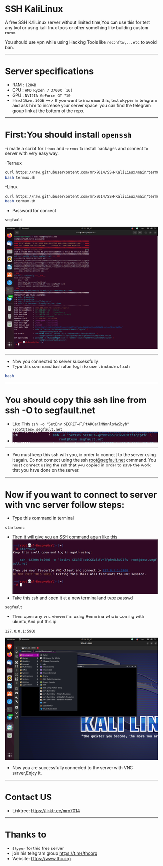 # SSH KaliLinux
A free SSH KaliLinux server without limited time,You can use this for test any tool or using kali linux tools or other something like building custom roms.

You should use vpn while using Hacking Tools like `reconftw,...etc` to avoid ban.
_________________________________________________
# Server specifications
- RAM : `128GB`
- CPU : `AMD Ryzen 7 3700X (16)`
- GPU : `NVIDIA GeForce GT 710`
- Hard Size : `16GB` -->> If you want to increase this, text skyper in telegram and ask him to increase your server space, you can find the telegram group link at the bottom of the repo.
_________________________________________________
# First:You should install `openssh`

-i made a script for `Linux` and `termux` to install packages and connect to server with very easy way.

-Termux
```sh
curl https://raw.githubusercontent.com/mrx7014/SSH-KaliLinux/main/termux.sh >> termux.sh
bash termux.sh
```

-Linux

```sh
curl https://raw.githubusercontent.com/mrx7014/SSH-KaliLinux/main/termux.sh >> termux.sh
bash termux.sh
```

- Password for connect
```sh
segfault
```
<img src="img/server.png"></a>
______________________________
- Now you connected to server successfully.
- Type this command `bash` after login to use it instade of zsh
```sh
bash
```
______________________________
# You should copy this ssh line from ssh -O to segfault.net
- Like This `ssh -o "SetEnv SECRET=PlPtAROaKlMNmnlsMwSbyb" \root@teso.segfault.net`
- <img src="img/ssh.jpg"></a>
___________________________________________________________________________________
- You must keep this ssh with you, in order to connect to the server using it again. Do not connect using the ssh root@segfault.net command. You must connect using the ssh that you copied in order to save the work that you have done on the server.
___________________________________________________________________________________
# Now if you want to connect to server with vnc server follow steps:
- Type this command in terminal
```sh 
startxvnc
```
- Then it will give you an SSH command again like this
<img src="img/sshvnc.jpg"></a>
- Take this ssh and open it at a new terminal and type passwd
```sh
segfault
```
- Then open any vnc viewer i'm using Remmina who is coming with ubuntu,And put this ip
```sh
127.0.0.1:5900
```
<img src="img/sshdisplay.png"></a>
- Now you are successfully connected to the server with VNC server,Enjoy it.
___________________________________________________________________________________
# Contact US
- Linktree: https://linktr.ee/mrx7014
___________________________________________________________________________________
# Thanks to 
- `Skyper` for this free server
- join his telegram group https://t.me/thcorg
- Website: https://www.thc.org
